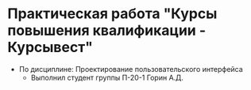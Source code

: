 # Практическая работа "Курсы повышения квалификации - Курсывест"
- По дисциплине: Проектирование пользовательского интерфейса
   - Выполнил студент группы П-20-1 Горин А.Д.
